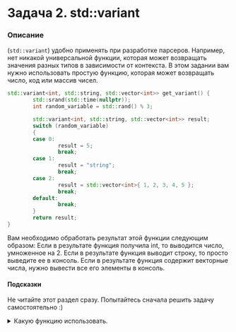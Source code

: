 # Задача 2. std::variant

### Описание
(`std::variant`) удобно применять при разработке парсеров.
Например, нет никакой универсальной функции, которая может возвращать значения разных типов в зависимости от контекста. В этом задании вам нужно использовать простую функцию, которая может возвращать число, код или массив чисел.
```C++
std::variant<int, std::string, std::vector<int>> get_variant() {
        std::srand(std::time(nullptr));
        int random_variable = std::rand() % 3;

        std::variant<int, std::string, std::vector<int>> result;
        switch (random_variable)
        {
        case 0:
                result = 5;
                break;
        case 1:
                result = "string";
                break;
        case 2:
                result = std::vector<int>{ 1, 2, 3, 4, 5 };
                break;
        default:
                break;
        }
        return result;
}
```
Вам необходимо обработать результат этой функции следующим образом:
Если в результате функция получила int, то выводится число, умноженное на 2.
Если в результате функция выводит строку, то просто выведите ее в консоль.
Если в результате функция содержит векторные числа, нужно вывести все его элементы в консоль.

#### Подсказки

Не читайте этот раздел сразу. Попытайтесь сначала решить задачу самостоятельно :)

<details>

<summary>Какую функцию использовать.</summary>

Используйте функцию `std::holds_alternative`, `std::get` или `std::get_if`.
